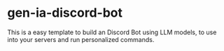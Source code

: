 # gen-ia-discord-bot
This is a easy template to build an Discord Bot using LLM models, to use into your servers and run personalized commands.
